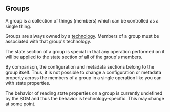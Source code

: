 ## Groups ##

A group is a collection of things (members) which can be
controlled as a single thing.

Groups are always owned by a [technology](technology.md).
Members of a group must be associated with that group's
technology.

The state section of a group is special in that
any operation performed on it will be
applied to the state section of all of the group's members.

By comparison, the configuration and metadata sections belong to the
group itself. Thus, it is not possible to change a configuration or
metadata property across the members of a group in a single operation
like you can with state properties.

The behavior of reading state properties on a group is currently
undefined by the SOM and thus the behavior is technology-specific.
This may change at some point.
